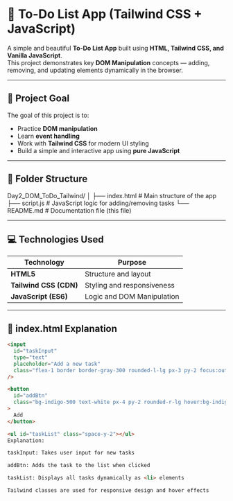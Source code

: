 # 🧾 To-Do List App (Tailwind CSS + JavaScript)

A simple and beautiful **To-Do List App** built using **HTML, Tailwind CSS, and Vanilla JavaScript**.  
This project demonstrates key **DOM Manipulation** concepts — adding, removing, and updating elements dynamically in the browser.

---

## 🎯 Project Goal

The goal of this project is to:
- Practice **DOM manipulation**
- Learn **event handling**
- Work with **Tailwind CSS** for modern UI styling
- Build a simple and interactive app using **pure JavaScript**

---

## 🧩 Folder Structure

Day2_DOM_ToDo_Tailwind/
│
├── index.html # Main structure of the app
├── script.js # JavaScript logic for adding/removing tasks
└── README.md # Documentation file (this file)


---

## 💻 Technologies Used

| Technology | Purpose |
|-------------|----------|
| **HTML5** | Structure and layout |
| **Tailwind CSS (CDN)** | Styling and responsiveness |
| **JavaScript (ES6)** | Logic and DOM Manipulation |

---

## 🧱 index.html Explanation

```html
<input 
  id="taskInput" 
  type="text" 
  placeholder="Add a new task"
  class="flex-1 border border-gray-300 rounded-l-lg px-3 py-2 focus:outline-none focus:ring-2 focus:ring-indigo-400"
/>

<button 
  id="addBtn"
  class="bg-indigo-500 text-white px-4 py-2 rounded-r-lg hover:bg-indigo-600 transition"
>
  Add
</button>

<ul id="taskList" class="space-y-2"></ul>
Explanation:

taskInput: Takes user input for new tasks

addBtn: Adds the task to the list when clicked

taskList: Displays all tasks dynamically as <li> elements

Tailwind classes are used for responsive design and hover effects

